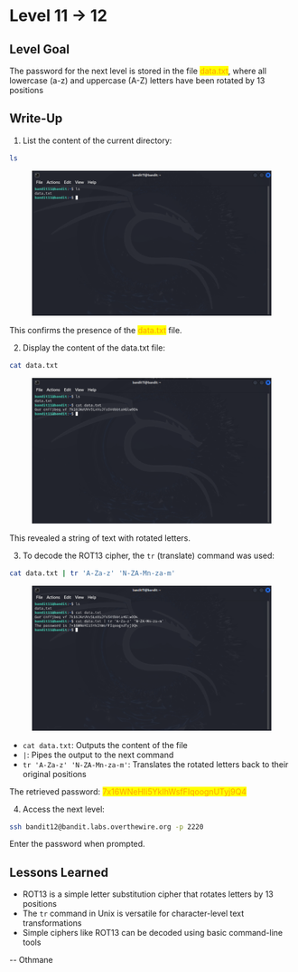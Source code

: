 # Level 11 → 12

## Level Goal

The password for the next level is stored in the file <mark style="color:orange;">data.txt</mark>, where all lowercase (a-z) and uppercase (A-Z) letters have been rotated by 13 positions



## Write-Up

1. List the content of the current directory:

```sh
ls
```

<figure><img src="../../../../.gitbook/assets/image (19).png" alt="ls"><figcaption></figcaption></figure>

This confirms the presence of the <mark style="color:orange;">data.txt</mark> file.

2. Display the content of the data.txt file:

```sh
cat data.txt
```

<figure><img src="../../../../.gitbook/assets/image (20).png" alt="cat data.txt"><figcaption></figcaption></figure>

This revealed a string of text with rotated letters.

3. To decode the ROT13 cipher, the `tr` (translate) command was used:

```sh
cat data.txt | tr 'A-Za-z' 'N-ZA-Mn-za-m'
```

<figure><img src="../../../../.gitbook/assets/image (21).png" alt="cat data.txt | tr &#x27;A-Za-z&#x27; &#x27;N-ZA-Mn-za-m&#x27;"><figcaption></figcaption></figure>

* `cat data.txt`: Outputs the content of the file
* `|`: Pipes the output to the next command
* `tr 'A-Za-z' 'N-ZA-Mn-za-m'`: Translates the rotated letters back to their original positions

The retrieved password: <mark style="color:orange;">7x16WNeHIi5YkIhWsfFIqoognUTyj9Q4</mark>

4. Access the next level:

```sh
ssh bandit12@bandit.labs.overthewire.org -p 2220
```

Enter the password when prompted.



## Lessons Learned

* ROT13 is a simple letter substitution cipher that rotates letters by 13 positions
* The `tr` command in Unix is versatile for character-level text transformations
* Simple ciphers like ROT13 can be decoded using basic command-line tools



\-- Othmane



